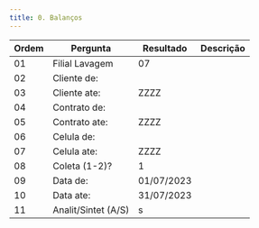 ```yaml
---
title: 0. Balanços
---
```


Ordem | Pergunta | Resultado | Descrição
----- | -------- | --------- | ---------
01    |Filial Lavagem       |07 |
02    |Cliente de:          | |
03    |Cliente ate:         |ZZZZ |
04    |Contrato de:         ||
05    |Contrato ate:    |ZZZZ |
06    |Celula de:           | |
07    |Celula ate:           |ZZZZ|
08    |Coleta (1-2)?        |1 |
09    |Data de:            |01/07/2023 |
10    |Data ate:            |31/07/2023 |
11    |Analit/Sintet (A/S)  |s |
